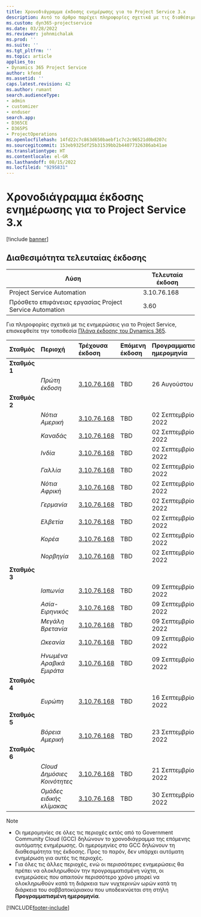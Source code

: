 ```yaml
---
title: Χρονοδιάγραμμα έκδοσης ενημέρωσης για το Project Service 3.x
description: Αυτό το άρθρο παρέχει πληροφορίες σχετικά με τις διαθέσιμες και επερχόμενες εκδόσεις του Dynamics 365 Project Service Automation.
ms.custom: dyn365-projectservice
ms.date: 03/28/2022
ms.reviewer: johnmichalak
ms.prod: ''
ms.suite: ''
ms.tgt_pltfrm: ''
ms.topic: article
applies_to:
- Dynamics 365 Project Service
author: kfend
ms.assetid: ''
caps.latest.revision: 42
ms.author: rumant
search.audienceType:
- admin
- customizer
- enduser
search.app:
- D365CE
- D365PS
- ProjectOperations
ms.openlocfilehash: 14fd22c7c863d650baebf1c7c2c96521d0bd207c
ms.sourcegitcommit: 153eb9325df25b31539bb2b44077326386ab41ae
ms.translationtype: HT
ms.contentlocale: el-GR
ms.lasthandoff: 08/15/2022
ms.locfileid: "9295831"
---
```

# <a name="update-release-schedule-for-project-service-3x"></a>Χρονοδιάγραμμα έκδοσης ενημέρωσης για το Project Service 3.x

[!include [banner](../includes/psa-now-project-operations.md)]

## <a name="latest-version-availability"></a>Διαθεσιμότητα τελευταίας έκδοσης

| Λύση  | Τελευταία έκδοση |
|-------|----|
| Project Service Automation    | 3.10.76.168 |
| Πρόσθετο επιφάνειας εργασίας Project Service Automation                | 3.60          |

Για πληροφορίες σχετικά με τις ενημερώσεις για το Project Service, επισκεφθείτε την τοποθεσία [Πλάνα έκδοσης του Dynamics 365](/dynamics365/release-plans/). 

| Σταθμός  | Περιοχή | Τρέχουσα έκδοση | Επόμενη έκδοση |  Προγραμματισμένη ημερομηνία
| :---   | :---   | :---   | :---   |:---   |         
|<strong>Σταθμός 1</strong> | |  |  | |
| | <i>Πρώτη έκδοση</i> | [3.10.76.168](whats-new-ur-45.md) | TBD | 26 Αυγούστου 2022
|<strong>Σταθμός 2</strong> | |  |  | |
| | <i>Νότια Αμερική</i> | [3.10.76.168](whats-new-ur-45.md) | TBD | 02 Σεπτεμβρίου 2022
| | <i>Καναδάς</i> | [3.10.76.168](whats-new-ur-45.md) | TBD | 02 Σεπτεμβρίου 2022
| | <i>Ινδία</i> | [3.10.76.168](whats-new-ur-45.md) | TBD | 02 Σεπτεμβρίου 2022
| | <i>Γαλλία</i> | [3.10.76.168](whats-new-ur-45.md) | TBD | 02 Σεπτεμβρίου 2022
| | <i>Νότια Αφρική</i> | [3.10.76.168](whats-new-ur-45.md) | TBD | 02 Σεπτεμβρίου 2022
| | <i>Γερμανία</i> | [3.10.76.168](whats-new-ur-45.md) | TBD | 02 Σεπτεμβρίου 2022
| | <i>Ελβετία</i> | [3.10.76.168](whats-new-ur-45.md) | TBD | 02 Σεπτεμβρίου 2022
| | <i>Κορέα</i> | [3.10.76.168](whats-new-ur-45.md) | TBD | 02 Σεπτεμβρίου 2022
| | <i>Νορβηγία</i> | [3.10.76.168](whats-new-ur-45.md) | TBD | 02 Σεπτεμβρίου 2022
|<strong>Σταθμός 3</strong> | |  |  | |
| | <i>Ιαπωνία</i> | [3.10.76.168](whats-new-ur-45.md) | TBD | 09 Σεπτεμβρίου 2022
| | <i>Ασία-Ειρηνικός</i> | [3.10.76.168](whats-new-ur-45.md) | TBD | 09 Σεπτεμβρίου 2022
| | <i>Μεγάλη Βρετανία</i> | [3.10.76.168](whats-new-ur-45.md) | TBD | 09 Σεπτεμβρίου 2022
| | <i>Ωκεανία</i> | [3.10.76.168](whats-new-ur-45.md) | TBD | 09 Σεπτεμβρίου 2022
| | <i>Ηνωμένα Αραβικά Εμιράτα</i> | [3.10.76.168](whats-new-ur-45.md) | TBD | 09 Σεπτεμβρίου 2022
|<strong>Σταθμός 4</strong> | |  |  | |
| | <i>Ευρώπη</i> | [3.10.76.168](whats-new-ur-45.md) | TBD | 16 Σεπτεμβρίου 2022
|<strong>Σταθμός 5</strong> | |  |  | |
| | <i>Βόρεια Αμερική</i> | [3.10.76.168](whats-new-ur-45.md) | TBD | 23 Σεπτεμβρίου 2022
|<strong>Σταθμός 6</strong> | |  |  | |
| | <i>Cloud Δημόσιες Κοινότητες</i> | [3.10.76.168](whats-new-ur-45.md) | TBD | 21 Σεπτεμβρίου 2022
| | <i>Ομάδες ειδικής κλίμακας</i> | [3.10.76.168](whats-new-ur-45.md) | TBD | 30 Σεπτεμβρίου 2022




>[!Note]
> - Οι ημερομηνίες σε όλες τις περιοχές εκτός από το Government Community Cloud (GCC) δηλώνουν το χρονοδιάγραμμα της επόμενης αυτόματης ενημέρωσης. Οι ημερομηνίες στο GCC δηλώνουν τη διαθεσιμότητα της έκδοσης. Προς το παρόν, δεν υπάρχει αυτόματη ενημέρωση για αυτές τις περιοχές.
> - Για όλες τις άλλες περιοχές, ενώ οι περισσότερες ενημερώσεις θα πρέπει να ολοκληρωθούν την προγραμματισμένη νύχτα, οι ενημερώσεις που απαιτούν περισσότερο χρόνο μπορεί να ολοκληρωθούν κατά τη διάρκεια των νυχτερινών ωρών κατά τη διάρκεια του σαββατοκύριακου που υποδεικνύεται στη στήλη **Προγραμματισμένη ημερομηνία**.


[!INCLUDE[footer-include](../includes/footer-banner.md)]
